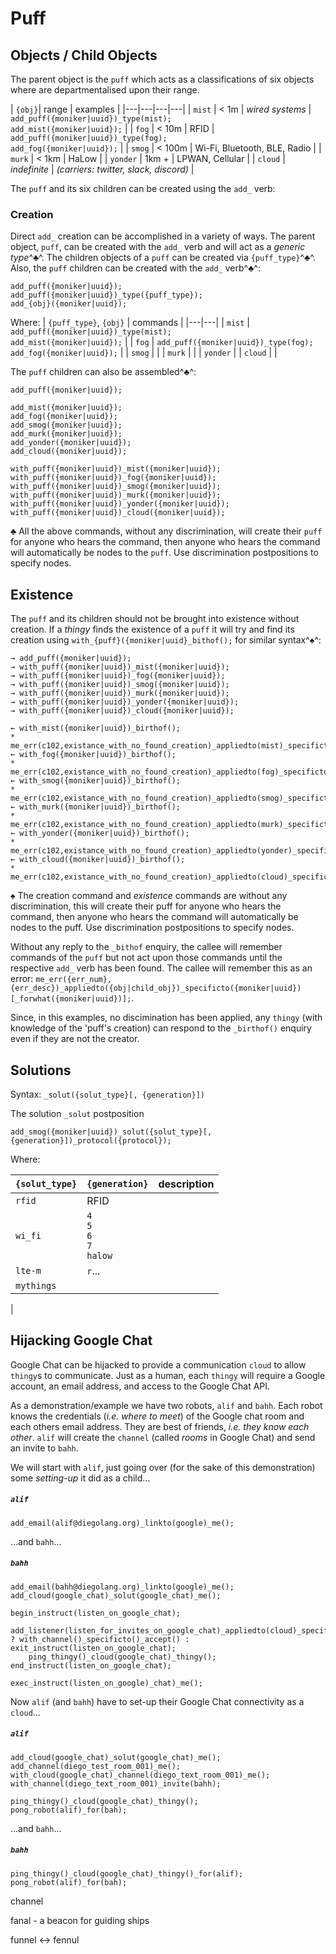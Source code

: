 # Puff



## Objects / Child Objects

The parent object is the `puff` which acts as a classifications of six objects where are departmentalised upon their range.

| `{obj}`| range  | examples |
|---|---|---|---|
| `mist`  | < 1m | _wired systems_   | `add_puff({moniker|uuid})_type(mist);`<br>`add_mist({moniker|uuid});` |
| `fog` | < 10m | RFID | `add_puff({moniker|uuid})_type(fog);`<br>`add_fog({moniker|uuid});` |
| `smog` | < 100m | Wi-Fi, Bluetooth, BLE, Radio  |
| `murk` | < 1km | HaLow |
| `yonder` | 1km + | LPWAN, Cellular |
| `cloud` | _indefinite_ | _(carriers: twitter, slack, discord)_ |

  The `puff` and its six children can be created using the `add_` verb:

### Creation

Direct `add_` creation can be accomplished in a variety of ways.  The parent object, `puff`, can be created with the `add_` verb and will act as a _generic_ _type_^♣^. The children objects of a `puff` can be created via `{puff_type}`^♣^. Also, the `puff` children can be created with the `add_` verb^♣^:
```Diego
add_puff({moniker|uuid}); 
add_puff({moniker|uuid})_type({puff_type});
add_{obj}({moniker|uuid}); 
```

Where:
| `{puff_type}`, `{obj}` | commands |
|---|---|
| `mist` | `add_puff({moniker|uuid})_type(mist);`<br>`add_mist({moniker|uuid});` |
| `fog` | `add_puff({moniker|uuid})_type(fog);`<br>`add_fog({moniker|uuid});` |
| `smog` | |
| `murk` | |
| `yonder` |
| `cloud` | |

The `puff` children can also be assembled^♣^:
```Deigo
add_puff({moniker|uuid});

add_mist({moniker|uuid});
add_fog({moniker|uuid});
add_smog({moniker|uuid});
add_murk({moniker|uuid});
add_yonder({moniker|uuid});
add_cloud({moniker|uuid});

with_puff({moniker|uuid})_mist({moniker|uuid});
with_puff({moniker|uuid})_fog({moniker|uuid});
with_puff({moniker|uuid})_smog({moniker|uuid});
with_puff({moniker|uuid})_murk({moniker|uuid});
with_puff({moniker|uuid})_yonder({moniker|uuid});
with_puff({moniker|uuid})_cloud({moniker|uuid});
```

♣ All the above commands, without any discrimination, will create their `puff` for anyone who hears the command, then anyone who hears the command will automatically be nodes to the `puff`.  Use discrimination postpositions to specify nodes.

## Existence

The `puff` and its children should not be brought into existence without creation. If a _thingy_ finds the existence of a `puff` it will try and find its creation using `with_{puff}({moniker|uuid}_bithof();` for similar syntax^♠^:

```Diego
→ add_puff({moniker|uuid});
→ with_puff({moniker|uuid})_mist({moniker|uuid});
→ with_puff({moniker|uuid})_fog({moniker|uuid});
→ with_puff({moniker|uuid})_smog({moniker|uuid});
→ with_puff({moniker|uuid})_murk({moniker|uuid});
→ with_puff({moniker|uuid})_yonder({moniker|uuid});
→ with_puff({moniker|uuid})_cloud({moniker|uuid});

← with_mist({moniker|uuid})_birthof();
* me_err(c102,existance_with_no_found_creation)_appliedto(mist)_specificto({moniker|uuid};
← with_fog({moniker|uuid})_birthof();
* me_err(c102,existance_with_no_found_creation)_appliedto(fog)_specificto({moniker|uuid};
← with_smog({moniker|uuid})_birthof();
* me_err(c102,existance_with_no_found_creation)_appliedto(smog)_specificto({moniker|uuid};
← with_murk({moniker|uuid})_birthof();
* me_err(c102,existance_with_no_found_creation)_appliedto(murk)_specificto({moniker|uuid};
← with_yonder({moniker|uuid})_birthof();
* me_err(c102,existance_with_no_found_creation)_appliedto(yonder)_specificto({moniker|uuid};
← with_cloud({moniker|uuid})_birthof();
* me_err(c102,existance_with_no_found_creation)_appliedto(cloud)_specificto({moniker|uuid};
```

♠ The creation command and _existence_ commands are without any discrimination, this will create their puff for anyone who hears the command, then anyone who hears the command will automatically be nodes to the puff. Use discrimination postpositions to specify nodes.

Without any reply to the `_bithof` enquiry, the callee will remember commands of the `puff` but not act upon those commands until the respective `add_` verb has been found.  The callee will remember this as an error: `me_err({err_num}, {err_desc})_appliedto({obj|child_obj})_specificto({moniker|uuid})[_forwhat({moniker|uuid})];`.

Since, in this examples, no discimination has been applied, any `thingy` (with knowledge of the 'puff's creation) can respond to the `_birthof()` enquiry even if they are not the creator.

## Solutions

Syntax: `_solut({solut_type}[, {generation}])`

The solution `_solut` postposition

```Diego
add_smog({moniker|uuid})_solut({solut_type}[, {generation}])_protocol({protocol});
```
Where:

| `{solut_type}` | `{generation}` | description  |
|---|---|---|
| `rfid`  | RFID  |
| `wi_fi` | `4`<br>`5`<br>`6`<br>`7`<br>`halow` | |
| `lte-m` | `r`... | |
| `mythings`
|  


## Hijacking Google Chat

Google Chat can be hijacked to provide a communication `cloud` to allow `thingy`s to communicate.  Just as a human, each `thingy` will require a Google account, an email address, and access to the Google Chat API.

As a demonstration/example we have two robots, `alif` and `bahh`.  Each robot knows the credentials (*i.e. where to meet*) of the Google chat room and each others email address.  They are best of friends, _i.e. they know each other_. `alif` will create the `channel` (called _rooms_ in Google Chat) and send an invite to `bahh`.

We will start with `alif`, just going over (for the sake of this demonstration) some _setting-up_ it did as a child...
##### `alif`
```Diego
add_email(alif@diegolang.org)_linkto(google)_me();
```
...and `bahh`...

##### `bahh`
```Diego
add_email(bahh@diegolang.org)_linkto(google)_me();
add_cloud(google_chat)_solut(google_chat)_me();

begin_instruct(listen_on_google_chat);
    add_listener(listen_for_invites_on_google_chat)_appliedto(cloud)_specificto(google_chat)_forwhat(invite) ? with_channel()_specificto()_accept() : exit_instruct(listen_on_google_chat);
    ping_thingy()_cloud(google_chat)_thingy();
end_instruct(listen_on_google_chat);

exec_instruct(listen_on_google)_chat)_me();
```

Now `alif` (and `bahh`) have to set-up their Google Chat connectivity as a `cloud`...
##### `alif`
```Diego
add_cloud(google_chat)_solut(google_chat)_me();
add_channel(diego_test_room_001)_me();
with_cloud(google_chat)_channel(diego_text_room_001)_me();
with_channel(diego_text_room_001)_invite(bahh);

ping_thingy()_cloud(google_chat)_thingy();
pong_robot(alif)_for(bah);
```
...and `bahh`...

##### `bahh`
```Diego
ping_thingy()_cloud(google_chat)_thingy()_for(alif);
pong_robot(alif)_for(bah);
```




channel


fanal - a beacon for guiding ships


funnel <-> fennul
